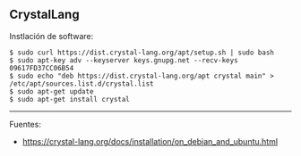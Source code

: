 ## CrystalLang

Instlación de software:

    $ sudo curl https://dist.crystal-lang.org/apt/setup.sh | sudo bash
    $ sudo apt-key adv --keyserver keys.gnupg.net --recv-keys 09617FD37CC06B54
    $ sudo echo "deb https://dist.crystal-lang.org/apt crystal main" > /etc/apt/sources.list.d/crystal.list
    $ sudo apt-get update
    $ sudo apt-get install crystal

---

Fuentes:

+ https://crystal-lang.org/docs/installation/on_debian_and_ubuntu.html